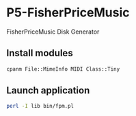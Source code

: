# P5-FisherPriceMusic

FisherPriceMusic Disk Generator

## Install modules
```bash
cpanm File::MimeInfo MIDI Class::Tiny
```

## Launch application
```bash
perl -I lib bin/fpm.pl
```